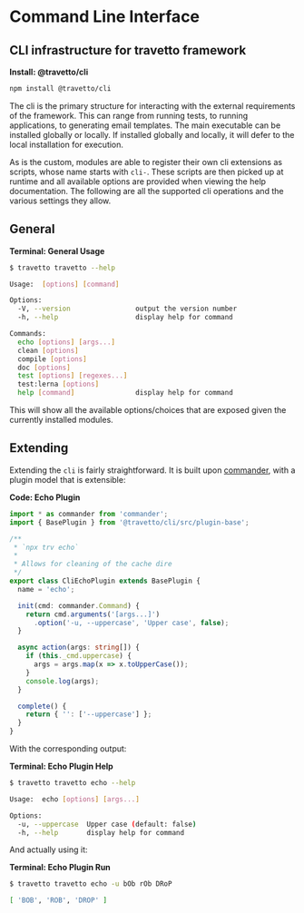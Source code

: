 <!-- This file was generated by the framweork and should not be modified directly -->
<!-- Please modify https://github.com/travetto/travetto/tree/master/module/cli/DOCS.js and execute "npm run docs" to rebuild -->
# Command Line Interface
## CLI infrastructure for travetto framework

**Install: @travetto/cli**
```bash
npm install @travetto/cli
```

The cli is the primary structure for interacting with the external requirements of the framework.  This can range from running tests, to running applications, to generating email templates. The main executable can be installed globally or locally.  If installed globally and locally, it will defer to the local installation for execution.

As is the custom, modules are able to register their own cli extensions as scripts, whose name starts with `cli-`.  These scripts are then picked up at runtime and all available options are provided when viewing the help documentation.  The following are all the supported cli operations and the various settings they allow.

## General

**Terminal: General Usage**
```bash
$ travetto travetto --help

Usage:  [options] [command]

Options:
  -V, --version                output the version number
  -h, --help                   display help for command

Commands:
  echo [options] [args...]
  clean [options]
  compile [options]
  doc [options]
  test [options] [regexes...]
  test:lerna [options]
  help [command]               display help for command
```

This will show all the available options/choices that are exposed given the currently installed modules.

## Extending

Extending the `cli` is fairly straightforward.  It is built upon [commander](https://www.npmjs.com/package/commander), with a plugin model that is extensible:

**Code: Echo Plugin**
```typescript
import * as commander from 'commander';
import { BasePlugin } from '@travetto/cli/src/plugin-base';

/**
 * `npx trv echo`
 *
 * Allows for cleaning of the cache dire
 */
export class CliEchoPlugin extends BasePlugin {
  name = 'echo';

  init(cmd: commander.Command) {
    return cmd.arguments('[args...]')
      .option('-u, --uppercase', 'Upper case', false);
  }

  async action(args: string[]) {
    if (this._cmd.uppercase) {
      args = args.map(x => x.toUpperCase());
    }
    console.log(args);
  }

  complete() {
    return { '': ['--uppercase'] };
  }
}
```

With the corresponding output:

**Terminal: Echo Plugin Help**
```bash
$ travetto travetto echo --help

Usage:  echo [options] [args...]

Options:
  -u, --uppercase  Upper case (default: false)
  -h, --help       display help for command
```

And actually using it:

**Terminal: Echo Plugin Run**
```bash
$ travetto travetto echo -u bOb rOb DRoP

[ 'BOB', 'ROB', 'DROP' ]
```


